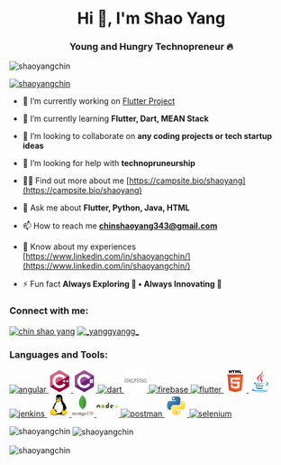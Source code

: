 <h1 align="center">Hi 👋, I'm Shao Yang</h1>
<h3 align="center">Young and Hungry Technopreneur 🔥</h3>

<p align="left"> <img src="https://komarev.com/ghpvc/?username=shaoyangchin&label=Profile%20views&color=0e75b6&style=flat" alt="shaoyangchin" /> </p>

<p align="left"> <a href="https://github.com/ryo-ma/github-profile-trophy"><img src="https://github-profile-trophy.vercel.app/?username=shaoyangchin" alt="shaoyangchin" /></a> </p>

- 🔭 I’m currently working on [Flutter Project](https://github.com/shaoyangchin/E-Shop_Flutter_App.git)

- 🌱 I’m currently learning **Flutter, Dart, MEAN Stack**

- 👯 I’m looking to collaborate on **any coding projects or tech startup ideas**

- 🤝 I’m looking for help with **technopruneurship**

- 👨‍💻 Find out more about me [https://campsite.bio/shaoyang](https://campsite.bio/shaoyang)

- 💬 Ask me about **Flutter, Python, Java, HTML**

- 📫 How to reach me **chinshaoyang343@gmail.com**

- 📄 Know about my experiences [https://www.linkedin.com/in/shaoyangchin/](https://www.linkedin.com/in/shaoyangchin/)

- ⚡ Fun fact **Always Exploring 👣 • Always Innovating 💭**

<h3 align="left">Connect with me:</h3>
<p align="left">
<a href="https://linkedin.com/in/chin shao yang" target="blank"><img align="center" src="https://raw.githubusercontent.com/rahuldkjain/github-profile-readme-generator/master/src/images/icons/Social/linked-in-alt.svg" alt="chin shao yang" height="30" width="40" /></a>
<a href="https://instagram.com/_yanggyangg_" target="blank"><img align="center" src="https://raw.githubusercontent.com/rahuldkjain/github-profile-readme-generator/master/src/images/icons/Social/instagram.svg" alt="_yanggyangg_" height="30" width="40" /></a>
</p>

<h3 align="left">Languages and Tools:</h3>
<p align="left"> <a href="https://angular.io" target="_blank"> <img src="https://angular.io/assets/images/logos/angular/angular.svg" alt="angular" width="40" height="40"/> </a> <a href="https://www.w3schools.com/cpp/" target="_blank"> <img src="https://raw.githubusercontent.com/devicons/devicon/master/icons/cplusplus/cplusplus-original.svg" alt="cplusplus" width="40" height="40"/> </a> <a href="https://www.w3schools.com/cs/" target="_blank"> <img src="https://raw.githubusercontent.com/devicons/devicon/master/icons/csharp/csharp-original.svg" alt="csharp" width="40" height="40"/> </a> <a href="https://dart.dev" target="_blank"> <img src="https://www.vectorlogo.zone/logos/dartlang/dartlang-icon.svg" alt="dart" width="40" height="40"/> </a> <a href="https://expressjs.com" target="_blank"> <img src="https://raw.githubusercontent.com/devicons/devicon/master/icons/express/express-original-wordmark.svg" alt="express" width="40" height="40"/> </a> <a href="https://firebase.google.com/" target="_blank"> <img src="https://www.vectorlogo.zone/logos/firebase/firebase-icon.svg" alt="firebase" width="40" height="40"/> </a> <a href="https://flutter.dev" target="_blank"> <img src="https://www.vectorlogo.zone/logos/flutterio/flutterio-icon.svg" alt="flutter" width="40" height="40"/> </a> <a href="https://www.w3.org/html/" target="_blank"> <img src="https://raw.githubusercontent.com/devicons/devicon/master/icons/html5/html5-original-wordmark.svg" alt="html5" width="40" height="40"/> </a> <a href="https://www.java.com" target="_blank"> <img src="https://raw.githubusercontent.com/devicons/devicon/master/icons/java/java-original.svg" alt="java" width="40" height="40"/> </a> <a href="https://www.jenkins.io" target="_blank"> <img src="https://www.vectorlogo.zone/logos/jenkins/jenkins-icon.svg" alt="jenkins" width="40" height="40"/> </a> <a href="https://www.linux.org/" target="_blank"> <img src="https://raw.githubusercontent.com/devicons/devicon/master/icons/linux/linux-original.svg" alt="linux" width="40" height="40"/> </a> <a href="https://www.mongodb.com/" target="_blank"> <img src="https://raw.githubusercontent.com/devicons/devicon/master/icons/mongodb/mongodb-original-wordmark.svg" alt="mongodb" width="40" height="40"/> </a> <a href="https://nodejs.org" target="_blank"> <img src="https://raw.githubusercontent.com/devicons/devicon/master/icons/nodejs/nodejs-original-wordmark.svg" alt="nodejs" width="40" height="40"/> </a> <a href="https://postman.com" target="_blank"> <img src="https://www.vectorlogo.zone/logos/getpostman/getpostman-icon.svg" alt="postman" width="40" height="40"/> </a> <a href="https://www.python.org" target="_blank"> <img src="https://raw.githubusercontent.com/devicons/devicon/master/icons/python/python-original.svg" alt="python" width="40" height="40"/> </a> <a href="https://www.selenium.dev" target="_blank"> <img src="https://raw.githubusercontent.com/detain/svg-logos/780f25886640cef088af994181646db2f6b1a3f8/svg/selenium-logo.svg" alt="selenium" width="40" height="40"/> </a> </p>

<p><img align="left" src="https://github-readme-stats.vercel.app/api/top-langs?username=shaoyangchin&show_icons=true&locale=en&layout=compact" alt="shaoyangchin" /></p>

<p>&nbsp;<img align="center" src="https://github-readme-stats.vercel.app/api?username=shaoyangchin&show_icons=true&locale=en" alt="shaoyangchin" /></p>

<p><img align="center" src="https://github-readme-streak-stats.herokuapp.com/?user=shaoyangchin&" alt="shaoyangchin" /></p>
